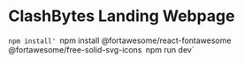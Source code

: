 # ClashBytes Landing Webpage

`npm install'
`npm install @fortawesome/react-fontawesome @fortawesome/free-solid-svg-icons`
`npm run dev`
